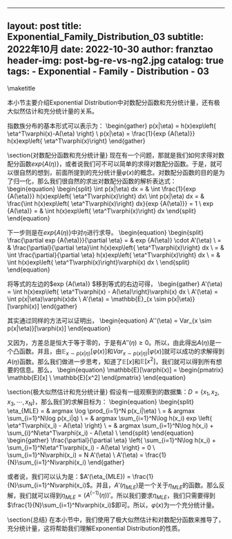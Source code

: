 
---
layout:     post
title:      Exponential_Family_Distribution_03
subtitle:   2022年10月
date:       2022-10-30
author:     franztao
header-img: post-bg-re-vs-ng2.jpg
catalog: true
tags:
    - Exponential
    - Family
    - Distribution
    - 03
---
            


\maketitle

本小节主要介绍Exponential Distribution中对数配分函数和充分统计量，还有极大似然估计和充分统计量的关系。

指数族分布的基本形式可以表示为：
\begin{gather}
    p(x|\eta) = h(x)exp\left\{ \eta^T\varphi(x)-A(\eta) \right\} \\
    p(x|\eta) = \frac{1}{exp \{A(\eta)\}} h(x)exp\left\{ \eta^T\varphi(x)\right\}
\end{gather}
    

\section{对数配分函数和充分统计量}
现在有一个问题，那就是我们如何求得对数配分函数$exp\{ A(\eta) \}$，或者说我们可不可以简单的求得对数配分函数。于是，就可以很自然的想到，前面所提到的充分统计量$\varphi(x)$的概念。对数配分函数的目的是为了归一化，那么我们很自然的求出对数配分函数的解析表达式：
\begin{equation}
    \begin{split}
        \int p(x|\eta) dx = & 
        \int \frac{1}{exp \{A(\eta)\}} h(x)exp\left\{ \eta^T\varphi(x)\right\} dx\\
        \int p(x|\eta) dx = & \frac{\int h(x)exp\left\{ \eta^T\varphi(x)\right\} dx}{exp \{A(\eta)\}} = 1 \\
        exp \{A(\eta)\} = & \int h(x)exp\left\{ \eta^T\varphi(x)\right\} dx 
    \end{split}
\end{equation}

下一步则是在$exp \{A(\eta)\}$中对$\eta$进行求导。
\begin{equation}
    \begin{split}
        \frac{\partial exp \{A(\eta)\}}{\partial \eta} = & exp \{A(\eta)\} \cdot A'(\eta) \\
        = & \frac{\partial}{\partial \eta}\int h(x)exp\left\{ \eta^T\varphi(x)\right\} dx \\
        = & \int \frac{\partial}{\partial \eta} h(x)exp\left\{ \eta^T\varphi(x)\right\} dx \\
        = & \int h(x)exp\left\{ \eta^T\varphi(x)\right\}\varphi(x) dx \\
    \end{split}
\end{equation}

将等式的左边的$exp \{A(\eta)\} $移到等式的右边可得，
\begin{gather}
    A'(\eta) = \int h(x)exp\left\{ \eta^T\varphi(x) - A(\eta)\right\}\varphi(x) dx \\
    A'(\eta) = \int p(x|\eta)\varphi(x)dx \\
    A'(\eta) = \mathbb{E}_{x \sim p(x|\eta)}[\varphi(x)]
\end{gather}

其实通过同样的方法可以证明出，
\begin{equation}
    A''(\eta) = Var_{x \sim p(x|\eta)}[\varphi(x)]
\end{equation}

又因为，方差总是恒大于等于零的，于是有$A''(\eta)\geq 0$。所以，由此得出$A(\eta)$是一个凸函数。并且，由$\mathbb{E}_{x \sim p(x|\eta)}[\varphi(x)]$和$Var_{x \sim p(x|\eta)}[\varphi(x)]$就可以成功的求解得到$A(\eta)$函数。那么我们做进一步思考，知道了$\mathbb{E}[x]$和$\mathbb{E}[x^2]$，我们就可以得到所有想要的信息。那么，
\begin{equation}
    \mathbb{E}[\varphi(x)]
    =
    \begin{pmatrix}
        \mathbb{E}[x] \\
        \mathbb{E}[x^2]
    \end{pmatrix}
\end{equation}

\section{极大似然估计和充分统计量}
假设有一组观察到的数据集：$D=\left\{ x_1, x_2, x_3, \cdots, x_N \right\}$，那么我们的求解目标为：
\begin{equation}
    \begin{split}
        \eta_{MLE} = & argmax \log \prod_{i=1}^N p(x_i|\eta) \\
        = & argmax \sum_{i=1}^N\log p(x_i|q) \\
        = & argmax \sum_{i=1}^N\log h(x_i) exp \left\{ \eta^T\varphi(x_i) - A(\eta) \right\} \\
        = & argmax \sum_{i=1}^N\log h(x_i) + \sum_{i}^N\eta^T\varphi(x_i) - A(\eta) \\
    \end{split}
\end{equation}
\begin{gather}
    \frac{\partial}{\partial \eta} \left\{ \sum_{i=1}^N\log h(x_i) + \sum_{i=1}^N\eta^T\varphi(x_i) - A(\eta) \right\} = 0 \\
    \sum_{i=1}^N\varphi(x_i) = N A'(\eta) \\ 
    A'(\eta) = \frac{1}{N}\sum_{i=1}^N\varphi(x_i)
\end{gather}

或者说，我们可以认为是：$A'(\eta_{MLE}) = \frac{1}{N}\sum_{i=1}^N\varphi(x_i)$。并且，$A'(\eta_{MLE})$是一个关于$\eta_{MLE}$的函数。那么反解，我们就可以得到$\eta_{MLE}=(A^{(-1)}(\eta))'$。所以我们要求$\eta_{MLE}$，我们只需要得到$\frac{1}{N}\sum_{i=1}^N\varphi(x_i)$即可。所以，$\varphi(x)$为一个充分统计量。

\section{总结}
在本小节中，我们使用了极大似然估计和对数配分函数来推导了，充分统计量，这将帮助我们理解Exponential Distribution的性质。 

